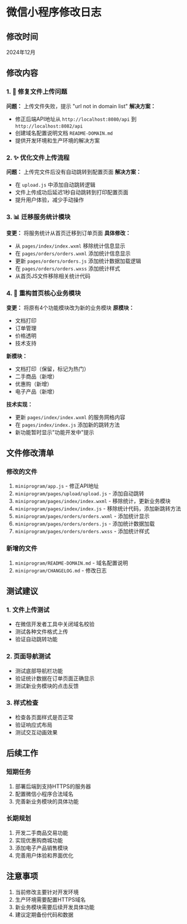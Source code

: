 # 微信小程序修改日志

## 修改时间
2024年12月

## 修改内容

### 1. 🔧 修复文件上传问题
**问题：** 上传文件失败，提示 "url not in domain list"
**解决方案：**
- 修正后端API地址从 `http://localhost:8080/api` 到 `http://localhost:8082/api`
- 创建域名配置说明文档 `README-DOMAIN.md`
- 提供开发环境和生产环境的解决方案

### 2. ✨ 优化文件上传流程
**问题：** 上传完文件后没有自动跳转到配置页面
**解决方案：**
- 在 `upload.js` 中添加自动跳转逻辑
- 文件上传成功后延迟1秒自动跳转到打印配置页面
- 提升用户体验，减少手动操作

### 3. 📊 迁移服务统计模块
**变更：** 将服务统计从首页迁移到订单页面
**具体修改：**
- 从 `pages/index/index.wxml` 移除统计信息显示
- 在 `pages/orders/orders.wxml` 添加统计信息显示
- 更新 `pages/orders/orders.js` 添加统计数据加载逻辑
- 在 `pages/orders/orders.wxss` 添加统计样式
- 从首页JS文件移除相关统计代码

### 4. 🏪 重构首页核心业务模块
**变更：** 将原有4个功能模块改为新的业务模块
**原模块：**
- 文档打印
- 订单管理  
- 价格透明
- 技术支持

**新模块：**
- 文档打印（保留，标记为热门）
- 二手商品（新增）
- 优惠购（新增）
- 电子产品（新增）

**技术实现：**
- 更新 `pages/index/index.wxml` 的服务网格内容
- 在 `pages/index/index.js` 添加新的跳转方法
- 新功能暂时显示"功能开发中"提示

## 文件修改清单

### 修改的文件
1. `miniprogram/app.js` - 修正API地址
2. `miniprogram/pages/upload/upload.js` - 添加自动跳转
3. `miniprogram/pages/index/index.wxml` - 移除统计，更新业务模块
4. `miniprogram/pages/index/index.js` - 移除统计代码，添加新跳转方法
5. `miniprogram/pages/orders/orders.wxml` - 添加统计显示
6. `miniprogram/pages/orders/orders.js` - 添加统计数据加载
7. `miniprogram/pages/orders/orders.wxss` - 添加统计样式

### 新增的文件
1. `miniprogram/README-DOMAIN.md` - 域名配置说明
2. `miniprogram/CHANGELOG.md` - 修改日志

## 测试建议

### 1. 文件上传测试
- 在微信开发者工具中关闭域名校验
- 测试各种文件格式上传
- 验证自动跳转功能

### 2. 页面导航测试
- 测试底部导航栏功能
- 验证统计数据在订单页面正确显示
- 测试新业务模块的点击反馈

### 3. 样式检查
- 检查各页面样式是否正常
- 验证响应式布局
- 测试交互动画效果

## 后续工作

### 短期任务
1. 部署后端到支持HTTPS的服务器
2. 配置微信小程序合法域名
3. 完善新业务模块的具体功能

### 长期规划
1. 开发二手商品交易功能
2. 实现优惠购商城功能
3. 添加电子产品销售模块
4. 完善用户体验和界面优化

## 注意事项
1. 当前修改主要针对开发环境
2. 生产环境需要配置HTTPS域名
3. 新业务模块需要后续开发具体功能
4. 建议定期备份代码和数据
